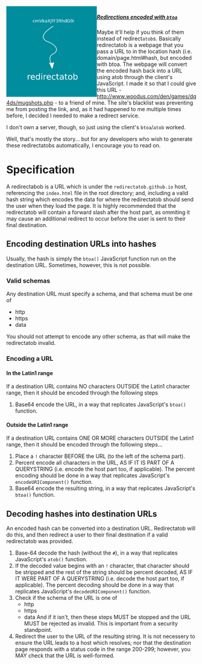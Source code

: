 <img align="left" src="logo.png" width="240" />

##### [Redirections encoded with `btoa`](http://redirectatob.github.io)

Maybe it'll help if you think of them instead of redirect`atob`s. Basically redirectatob is a webpage that you pass a URL to in the location hash (i.e. domain/page.html#hash, but encoded with btoa. The webpage will convert the encoded hash back into a URL using atob through the client's JavaScript. I made it so that I could give this URL - http://www.woodus.com/den/games/dq4ds/mugshots.php - to a friend of mine. The site's blacklist was preventing me from posting the link, and, as it had happened to me multiple times before, I decided I needed to make a redirect service.

I don't own a server, though, so just using the client's `btoa`/`atob` worked.

Well, that's mostly the story... but for any developers who wish to generate these redirectatobs automatically, I encourage you to read on.

# Specification

A redirectabob is a URL which is under the `redirectatob.github.io` host, referencing the `index.html` file in the root directory; and, including a valid hash string which encodes the data for where the redirectatob should send the user when they load the page. It is highly recommended that the redirectatob will contain a forward slash after the host part, as ommiting it may cause an additional redirect to occur before the user is sent to their final destination.

## Encoding destination URLs into hashes

Usually, the hash is simply the `btoa()` JavaScript function run on the destination URL. Sometimes, however, this is not possible.

### Valid schemas

Any destination URL must specify a schema, and that schema must be one of

- http
- https
- data

You should not attempt to encode any other schema, as that will make the redirectatob invalid.

### Encoding a URL

#### In the Latin1 range

If a destination URL contains NO characters OUTSIDE the Latin1 character range, then it should be encoded through the following steps

1) Base64 encode the URL, in a way that replicates JavaScript's `btoa()` function.

#### Outside the Latin1 range

If a destination URL contains ONE OR MORE characters OUTSIDE the Latin1 range, then it should be encoded through the following steps...

1) Place a `!` character BEFORE the URL (to the left of the schema part).
2) Percent encode all characters in the URL, AS IF IT IS PART OF A QUERYSTRING (i.e. encode the host part too, if applicable). The percent encoding should be done in a way that replicates JavaScript's `encodeURIComponent()` function.
3) Base64 encode the resulting string, in a way that replicates JavaScript's `btoa()` function.

## Decoding hashes into destination URLs

An encoded hash can be converted into a destination URL. Redirectatob will do this, and then redirect a user to their final destination if a valid redirectatob was provided.

1) Base-64 decode the hash (without the `#`), in a way that replicates JavaScript's `atob()` function.
2) If the decoded value begins with an `!` character, that character should be stripped and the rest of the string should be percent decoded, AS IF IT WERE PART OF A QUERYSTRING (i.e. decode the host part too, if applicable). The percent decoding should be done in a way that replicates JavaScript's `decodeURIComponent()` function.
3) Check if the schema of the URL is one of
   - http
   - https
   - data
   And if it isn't, then these steps MUST be stopped and the URL MUST be rejected as invalid. This is important from a security standpoint.
4) Redirect the user to the URL of the resulting string. It is not necessery to ensure the URL leads to a host which resolves; nor that the destination page responds with a status code in the range 200-299; however, you MAY check that the URL is well-formed.
